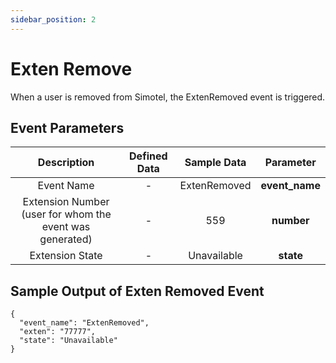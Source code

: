 ```yaml
---
sidebar_position: 2
---
```

# Exten Remove

When a user is removed from Simotel, the ExtenRemoved event is triggered.


## Event Parameters
<div class="custom-table">

|                         Description                         | Defined Data | Sample Data   |    Parameter    |
|:----------------------------------------------------------:|:------------:|:-------------:|:---------------:|
|                       Event Name                           |      -       |  ExtenRemoved  | **event_name**  |
|                     Extension Number (user for whom the event was generated) |      -       |      559      |   **number**    |
|                       Extension State                      |      -       |  Unavailable  |    **state**    |
</div>

## Sample Output of Exten Removed Event



```shell
{
  "event_name": "ExtenRemoved",
  "exten": "77777",
  "state": "Unavailable"
}
```